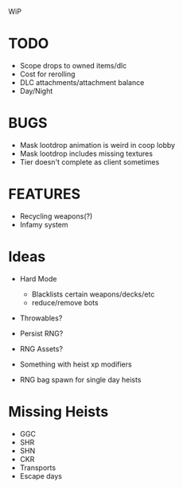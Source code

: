 WiP

# TODO

- Scope drops to owned items/dlc
- Cost for rerolling
- DLC attachments/attachment balance
- Day/Night

# BUGS

- Mask lootdrop animation is weird in coop lobby
- Mask lootdrop includes missing textures
- Tier doesn't complete as client sometimes

# FEATURES

- Recycling weapons(?)
- Infamy system

# Ideas

- Hard Mode

  - Blacklists certain weapons/decks/etc
  - reduce/remove bots

- Throwables?
- Persist RNG?
- RNG Assets?
- Something with heist xp modifiers
- RNG bag spawn for single day heists

# Missing Heists

- GGC
- SHR
- SHN
- CKR
- Transports
- Escape days
